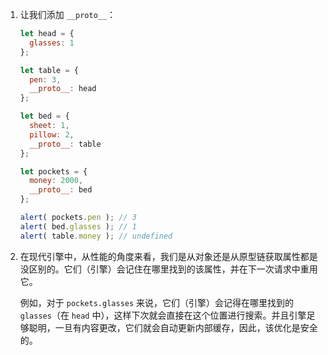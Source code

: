 
1. 让我们添加 `__proto__`：

    ```js run
    let head = {
      glasses: 1
    };

    let table = {
      pen: 3,
      __proto__: head
    };

    let bed = {
      sheet: 1,
      pillow: 2,
      __proto__: table
    };

    let pockets = {
      money: 2000,
      __proto__: bed
    };

    alert( pockets.pen ); // 3
    alert( bed.glasses ); // 1
    alert( table.money ); // undefined
    ```

2. 在现代引擎中，从性能的角度来看，我们是从对象还是从原型链获取属性都是没区别的。它们（引擎）会记住在哪里找到的该属性，并在下一次请求中重用它。

    例如，对于 `pockets.glasses` 来说，它们（引擎）会记得在哪里找到的 `glasses`（在 `head` 中），这样下次就会直接在这个位置进行搜索。并且引擎足够聪明，一旦有内容更改，它们就会自动更新内部缓存，因此，该优化是安全的。

